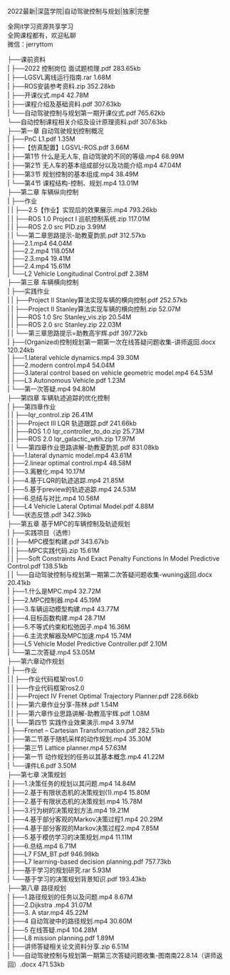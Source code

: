 2022最新|深蓝学院|自动驾驶控制与规划|独家|完整

全网it学习资源共享学习<br>全网课程都有，欢迎私聊<br>微信：jerryttom<br>

├──课前资料<br> | ├──2022 控制岗位 面试题梳理.pdf 283.65kb<br> | ├──LGSVL离线运行指南.rar 1.68M<br> | ├──ROS安装参考资料.zip 352.28kb<br> | ├──开课仪式.mp4 42.78M<br> | ├──课程介绍及基础资料.pdf 307.63kb<br> | └──自动驾驶控制与规划第一期开课仪式.pdf 765.62kb<br> └──自动控制课程相关介绍及设计原理资料.pdf 307.63kb<br> ├──第一章 自动驾驶规划控制概况<br> | ├──PnC L1.pdf 1.35M<br> | ├──【仿真配置】LGSVL-ROS.pdf 3.66M<br> | ├──第1节 什么是无人车, 自动驾驶的不同的等级.mp4 68.99M<br> | ├──第2节 无人车的基本组成部分以及功能介绍.mp4 47.04M<br> | ├──第3节 规划控制的基本组成.mp4 38.49M<br> | └──第4节 课程结构-控制、规划.mp4 13.01M<br> ├──第二章 车辆纵向控制<br> | ├──作业<br> | | ├──2.5【作业】实现后的效果展示.mp4 793.26kb<br> | | ├──ROS 1.0 Project I 巡航控制系统.zip 117.01M<br> | | ├──ROS 2.0 src PID.zip 3.99M<br> | | └──第二章思路提示-助教夏韵凯.pdf 312.57kb<br> | ├──2.1.mp4 64.04M<br> | ├──2.2.mp4 118.05M<br> | ├──2.3.mp4 19.41M<br> | ├──2.4.mp4 15.61M<br> | └──L2 Vehicle Longitudinal Control.pdf 2.38M<br> ├──第三章 车辆横向控制<br> | ├──实践作业<br> | | ├──Project Ⅱ Stanley算法实现车辆的横向控制.pdf 252.57kb<br> | | ├──Project Ⅱ Stanley算法实现车辆的横向控制.zip 52.07M<br> | | ├──ROS 1.0 Src Stanley_vis.zip 20.54M<br> | | ├──ROS 2.0 src Stanley.zip 22.03M<br> | | └──第三章思路提示=助教高宇辉.pdf 397.72kb<br> | ├──(Organized)控制规划第一期第一次在线答疑问题收集-讲师返回.docx 120.24kb<br> | ├──1.lateral vehicle dynamics.mp4 39.30M<br> | ├──2.modern control.mp4 54.04M<br> | ├──3.lateral control based on vehicle geometric model.mp4 64.53M<br> | ├──L3 Autonomous Vehicle.pdf 1.23M<br> | └──第一次答疑.mp4 94.80M<br> ├──第四章 车辆轨迹追踪的优化控制<br> | ├──第四章作业<br> | | ├──lqr_control.zip 26.41M<br> | | ├──Project Ⅲ LQR 轨迹跟踪.pdf 241.66kb<br> | | ├──ROS 1.0 lqr_controller_to_do.zip 25.73M<br> | | ├──ROS 2.0 lqr_galactic_wtih.zip 17.97M<br> | | └──第四章作业思路讲解-助教夏韵凯.pdf 831.08kb<br> | ├──1.lateral dynamic model.mp4 43.61M<br> | ├──2.linear optimal control.mp4 48.58M<br> | ├──3.离散化.mp4 10.17M<br> | ├──4.基于LQR的轨迹追踪.mp4 21.85M<br> | ├──5.基于preview的轨迹追踪.mp4 24.53M<br> | ├──6.总结与对比.mp4 10.56M<br> | ├──L4 Vehicle Lateral Optimal Model.pdf 4.88M<br> | └──状态反馈.pdf 342.39kb<br> ├──第五章 基于MPC的车辆控制及轨迹规划<br> | ├──实践项目（选修）<br> | | ├──MPC模型构建.pdf 343.67kb<br> | | ├──MPC实践代码.zip 15.61M<br> | | ├──Soft Constraints And Exact Penalty Functions In Model Predictive Control.pdf 138.51kb<br> | | └──自动驾驶控制与规划第一期第二次答疑问题收集-wuning返回.docx 20.41kb<br> | ├──1.什么是MPC.mp4 32.72M<br> | ├──2.MPC控制器.mp4 45.19M<br> | ├──3.车辆运动模型构建.mp4 43.77M<br> | ├──4.目标函数构建.mp4 28.71M<br> | ├──5.不等式约束和松弛因子.mp4 16.36M<br> | ├──6.主流求解器及MPC加速.mp4 15.74M<br> | ├──L5 Vehicle Model Predictive Controller.pdf 2.10M<br> | └──第二次答疑.mp4 53.05M<br> ├──第六章动作规划<br> | ├──作业<br> | | ├──作业代码框架ros1.0<br> | | ├──作业代码框架ros2.0<br> | | ├──Project Ⅳ Frenet Optimal Trajectory Planner.pdf 228.66kb<br> | | ├──第六章作业分享-陈林.pdf 1.54M<br> | | ├──第六章作业思路讲解-助教高宇辉.pdf 1.08M<br> | | └──第四节 实践作业效果演示.mp4 3.97M<br> | ├──Frenet – Cartesian Transformation.pdf 282.51kb<br> | ├──第二节基于随机采样的动作规划.mp4 35.30M<br> | ├──第三节 Lattice planner.mp4 57.63M<br> | ├──第一节 动作规划的任务以其基本概念.mp4 41.22M<br> | └──课件L6.pdf 3.50M<br> ├──第七章 决策规划<br> | ├──1.决策任务的规划以其问题.mp4 14.84M<br> | ├──2.基于有限状态机的决策规划(1).mp4 15.80M<br> | ├──2.基于有限状态机的决策规划.mp4 15.78M<br> | ├──3.行为树的决策规划方法.mp4 19.21M<br> | ├──4.基于部分客观的Markov决策过程1.mp4 20.29M<br> | ├──4.基于部分客观的Markov决策过程2.mp4 7.85M<br> | ├──5.基于模仿学习的决策规划.mp4 11.11M<br> | ├──6.总结.mp4 6.71M<br> | ├──L7 FSM_BT.pdf 946.98kb<br> | ├──L7 learning-based decision planning.pdf 757.73kb<br> | ├──基于学习的规划研究.rar 5.93M<br> | └──基于学习的决策规划背景知识.pdf 193.43kb<br> ├──第八章 路径规划<br> | ├──1.路径规划的任务以及问题.mp4 8.67M<br> | ├──2.Dijkstra .mp4 31.07M<br> | ├──3. A star.mp4 45.22M<br> | ├──4 自动驾驶中的路径规划.mp4 30.60M<br> | ├──5 在线答疑.mp4 104.28M<br> | ├──L8 mission planning.pdf 1.89M<br> | ├──讲师答疑相关论文资料分享.zip 6.51M<br> | └──自动驾驶控制与规划第一期第三次答疑问题收集-图南南22.8.14（讲师返回）.docx 471.53kb